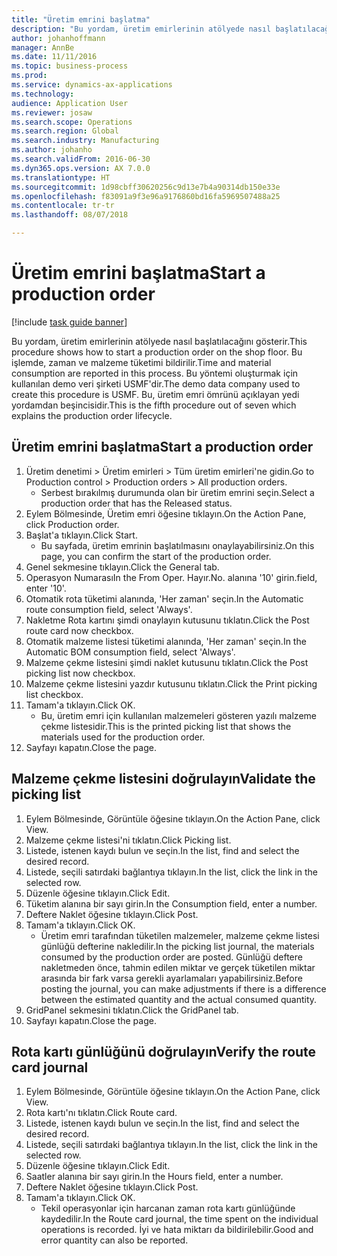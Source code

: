 ```yaml
---
title: "Üretim emrini başlatma"
description: "Bu yordam, üretim emirlerinin atölyede nasıl başlatılacağını gösterir."
author: johanhoffmann
manager: AnnBe
ms.date: 11/11/2016
ms.topic: business-process
ms.prod: 
ms.service: dynamics-ax-applications
ms.technology: 
audience: Application User
ms.reviewer: josaw
ms.search.scope: Operations
ms.search.region: Global
ms.search.industry: Manufacturing
ms.author: johanho
ms.search.validFrom: 2016-06-30
ms.dyn365.ops.version: AX 7.0.0
ms.translationtype: HT
ms.sourcegitcommit: 1d98cbff30620256c9d13e7b4a90314db150e33e
ms.openlocfilehash: f83091a9f3e96a9176860bd16fa5969507488a25
ms.contentlocale: tr-tr
ms.lasthandoff: 08/07/2018

---
```

# <a name="start-a-production-order"></a><span data-ttu-id="9fee1-103">Üretim emrini başlatma</span><span class="sxs-lookup"><span data-stu-id="9fee1-103">Start a production order</span></span>

[!include [task guide banner](../../includes/task-guide-banner.md)]

<span data-ttu-id="9fee1-104">Bu yordam, üretim emirlerinin atölyede nasıl başlatılacağını gösterir.</span><span class="sxs-lookup"><span data-stu-id="9fee1-104">This procedure shows how to start a production order on the shop floor.</span></span> <span data-ttu-id="9fee1-105">Bu işlemde, zaman ve malzeme tüketimi bildirilir.</span><span class="sxs-lookup"><span data-stu-id="9fee1-105">Time and material consumption are reported in this process.</span></span> <span data-ttu-id="9fee1-106">Bu yöntemi oluşturmak için kullanılan demo veri şirketi USMF'dir.</span><span class="sxs-lookup"><span data-stu-id="9fee1-106">The demo data company used to create this procedure is USMF.</span></span> <span data-ttu-id="9fee1-107">Bu, üretim emri ömrünü açıklayan yedi yordamdan beşincisidir.</span><span class="sxs-lookup"><span data-stu-id="9fee1-107">This is the fifth procedure out of seven which explains the production order lifecycle.</span></span>


## <a name="start-a-production-order"></a><span data-ttu-id="9fee1-108">Üretim emrini başlatma</span><span class="sxs-lookup"><span data-stu-id="9fee1-108">Start a production order</span></span>
1. <span data-ttu-id="9fee1-109">Üretim denetimi > Üretim emirleri > Tüm üretim emirleri'ne gidin.</span><span class="sxs-lookup"><span data-stu-id="9fee1-109">Go to Production control > Production orders > All production orders.</span></span>
    * <span data-ttu-id="9fee1-110">Serbest bırakılmış durumunda olan bir üretim emrini seçin.</span><span class="sxs-lookup"><span data-stu-id="9fee1-110">Select a production order that has the Released status.</span></span>  
2. <span data-ttu-id="9fee1-111">Eylem Bölmesinde, Üretim emri öğesine tıklayın.</span><span class="sxs-lookup"><span data-stu-id="9fee1-111">On the Action Pane, click Production order.</span></span>
3. <span data-ttu-id="9fee1-112">Başlat'a tıklayın.</span><span class="sxs-lookup"><span data-stu-id="9fee1-112">Click Start.</span></span>
    * <span data-ttu-id="9fee1-113">Bu sayfada, üretim emrinin başlatılmasını onaylayabilirsiniz.</span><span class="sxs-lookup"><span data-stu-id="9fee1-113">On this page, you can confirm the start of the production order.</span></span>  
4. <span data-ttu-id="9fee1-114">Genel sekmesine tıklayın.</span><span class="sxs-lookup"><span data-stu-id="9fee1-114">Click the General tab.</span></span>
5. <span data-ttu-id="9fee1-115">Operasyon Numarası</span><span class="sxs-lookup"><span data-stu-id="9fee1-115">In the From Oper.</span></span> <span data-ttu-id="9fee1-116">Hayır.</span><span class="sxs-lookup"><span data-stu-id="9fee1-116">No.</span></span> <span data-ttu-id="9fee1-117">alanına '10' girin.</span><span class="sxs-lookup"><span data-stu-id="9fee1-117">field, enter '10'.</span></span>
6. <span data-ttu-id="9fee1-118">Otomatik rota tüketimi alanında, 'Her zaman' seçin.</span><span class="sxs-lookup"><span data-stu-id="9fee1-118">In the Automatic route consumption field, select 'Always'.</span></span>
7. <span data-ttu-id="9fee1-119">Nakletme Rota kartını şimdi onaylayın kutusunu tıklatın.</span><span class="sxs-lookup"><span data-stu-id="9fee1-119">Click the Post route card now checkbox.</span></span>
8. <span data-ttu-id="9fee1-120">Otomatik malzeme listesi tüketimi alanında, 'Her zaman' seçin.</span><span class="sxs-lookup"><span data-stu-id="9fee1-120">In the Automatic BOM consumption field, select 'Always'.</span></span>
9. <span data-ttu-id="9fee1-121">Malzeme çekme listesini şimdi naklet kutusunu tıklatın.</span><span class="sxs-lookup"><span data-stu-id="9fee1-121">Click the Post picking list now checkbox.</span></span>
10. <span data-ttu-id="9fee1-122">Malzeme çekme listesini yazdır kutusunu tıklatın.</span><span class="sxs-lookup"><span data-stu-id="9fee1-122">Click the Print picking list checkbox.</span></span>
11. <span data-ttu-id="9fee1-123">Tamam'a tıklayın.</span><span class="sxs-lookup"><span data-stu-id="9fee1-123">Click OK.</span></span>
    * <span data-ttu-id="9fee1-124">Bu, üretim emri için kullanılan malzemeleri gösteren yazılı malzeme çekme listesidir.</span><span class="sxs-lookup"><span data-stu-id="9fee1-124">This is the printed picking list that shows the materials used for the production order.</span></span>  
12. <span data-ttu-id="9fee1-125">Sayfayı kapatın.</span><span class="sxs-lookup"><span data-stu-id="9fee1-125">Close the page.</span></span>

## <a name="validate-the-picking-list"></a><span data-ttu-id="9fee1-126">Malzeme çekme listesini doğrulayın</span><span class="sxs-lookup"><span data-stu-id="9fee1-126">Validate the picking list</span></span>
1. <span data-ttu-id="9fee1-127">Eylem Bölmesinde, Görüntüle öğesine tıklayın.</span><span class="sxs-lookup"><span data-stu-id="9fee1-127">On the Action Pane, click View.</span></span>
2. <span data-ttu-id="9fee1-128">Malzeme çekme listesi'ni tıklatın.</span><span class="sxs-lookup"><span data-stu-id="9fee1-128">Click Picking list.</span></span>
3. <span data-ttu-id="9fee1-129">Listede, istenen kaydı bulun ve seçin.</span><span class="sxs-lookup"><span data-stu-id="9fee1-129">In the list, find and select the desired record.</span></span>
4. <span data-ttu-id="9fee1-130">Listede, seçili satırdaki bağlantıya tıklayın.</span><span class="sxs-lookup"><span data-stu-id="9fee1-130">In the list, click the link in the selected row.</span></span>
5. <span data-ttu-id="9fee1-131">Düzenle öğesine tıklayın.</span><span class="sxs-lookup"><span data-stu-id="9fee1-131">Click Edit.</span></span>
6. <span data-ttu-id="9fee1-132">Tüketim alanına bir sayı girin.</span><span class="sxs-lookup"><span data-stu-id="9fee1-132">In the Consumption field, enter a number.</span></span>
7. <span data-ttu-id="9fee1-133">Deftere Naklet öğesine tıklayın.</span><span class="sxs-lookup"><span data-stu-id="9fee1-133">Click Post.</span></span>
8. <span data-ttu-id="9fee1-134">Tamam'a tıklayın.</span><span class="sxs-lookup"><span data-stu-id="9fee1-134">Click OK.</span></span>
    * <span data-ttu-id="9fee1-135">Üretim emri tarafından tüketilen malzemeler, malzeme çekme listesi günlüğü defterine nakledilir.</span><span class="sxs-lookup"><span data-stu-id="9fee1-135">In the picking list journal, the materials consumed by the production order are posted.</span></span> <span data-ttu-id="9fee1-136">Günlüğü deftere nakletmeden önce, tahmin edilen miktar ve gerçek tüketilen miktar arasında bir fark varsa gerekli ayarlamaları yapabilirsiniz.</span><span class="sxs-lookup"><span data-stu-id="9fee1-136">Before posting the journal, you can make adjustments if there is a difference between the estimated quantity and the actual consumed quantity.</span></span>  
9. <span data-ttu-id="9fee1-137">GridPanel sekmesini tıklatın.</span><span class="sxs-lookup"><span data-stu-id="9fee1-137">Click the GridPanel tab.</span></span>
10. <span data-ttu-id="9fee1-138">Sayfayı kapatın.</span><span class="sxs-lookup"><span data-stu-id="9fee1-138">Close the page.</span></span>

## <a name="verify-the-route-card-journal"></a><span data-ttu-id="9fee1-139">Rota kartı günlüğünü doğrulayın</span><span class="sxs-lookup"><span data-stu-id="9fee1-139">Verify the route card journal</span></span>
1. <span data-ttu-id="9fee1-140">Eylem Bölmesinde, Görüntüle öğesine tıklayın.</span><span class="sxs-lookup"><span data-stu-id="9fee1-140">On the Action Pane, click View.</span></span>
2. <span data-ttu-id="9fee1-141">Rota kartı'nı tıklatın.</span><span class="sxs-lookup"><span data-stu-id="9fee1-141">Click Route card.</span></span>
3. <span data-ttu-id="9fee1-142">Listede, istenen kaydı bulun ve seçin.</span><span class="sxs-lookup"><span data-stu-id="9fee1-142">In the list, find and select the desired record.</span></span>
4. <span data-ttu-id="9fee1-143">Listede, seçili satırdaki bağlantıya tıklayın.</span><span class="sxs-lookup"><span data-stu-id="9fee1-143">In the list, click the link in the selected row.</span></span>
5. <span data-ttu-id="9fee1-144">Düzenle öğesine tıklayın.</span><span class="sxs-lookup"><span data-stu-id="9fee1-144">Click Edit.</span></span>
6. <span data-ttu-id="9fee1-145">Saatler alanına bir sayı girin.</span><span class="sxs-lookup"><span data-stu-id="9fee1-145">In the Hours field, enter a number.</span></span>
7. <span data-ttu-id="9fee1-146">Deftere Naklet öğesine tıklayın.</span><span class="sxs-lookup"><span data-stu-id="9fee1-146">Click Post.</span></span>
8. <span data-ttu-id="9fee1-147">Tamam'a tıklayın.</span><span class="sxs-lookup"><span data-stu-id="9fee1-147">Click OK.</span></span>
    * <span data-ttu-id="9fee1-148">Tekil operasyonlar için harcanan zaman rota kartı günlüğünde kaydedilir.</span><span class="sxs-lookup"><span data-stu-id="9fee1-148">In the Route card journal, the time spent on the individual operations is recorded.</span></span> <span data-ttu-id="9fee1-149">İyi ve hata miktarı da bildirilebilir.</span><span class="sxs-lookup"><span data-stu-id="9fee1-149">Good and error quantity can also be reported.</span></span>  

